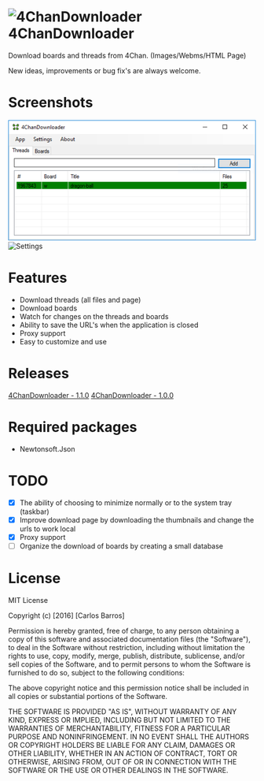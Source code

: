# ![4ChanDownloader](4ChanDownloader/images/favicon.ico) 4ChanDownloader
Download boards and threads from 4Chan. (Images/Webms/HTML Page)

New ideas, improvements or bug fix's are always welcome.

# Screenshots
![Main](screenshots/main.png)
![Settings](screenshots/settings.png=x250)

# Features
- Download threads (all files and page)
- Download boards
- Watch for changes on the threads and boards
- Ability to save the URL's when the application is closed
- Proxy support
- Easy to customize and use

# Releases
[4ChanDownloader - 1.1.0](https://github.com/carloswbarros/4ChanDownloader/releases/tag/1.1.0)
[4ChanDownloader - 1.0.0](https://github.com/carloswbarros/4ChanDownloader/releases/tag/1.0.0)

# Required packages
- Newtonsoft.Json

# TODO
- [x] The ability of choosing to minimize normally or to the system tray (taskbar)
- [x] Improve download page by downloading the thumbnails and change the urls to work local
- [x] Proxy support
- [ ] Organize the download of boards by creating a small database

# License
MIT License

Copyright (c) [2016] [Carlos Barros]

Permission is hereby granted, free of charge, to any person obtaining a copy
of this software and associated documentation files (the "Software"), to deal
in the Software without restriction, including without limitation the rights
to use, copy, modify, merge, publish, distribute, sublicense, and/or sell
copies of the Software, and to permit persons to whom the Software is
furnished to do so, subject to the following conditions:

The above copyright notice and this permission notice shall be included in all
copies or substantial portions of the Software.

THE SOFTWARE IS PROVIDED "AS IS", WITHOUT WARRANTY OF ANY KIND, EXPRESS OR
IMPLIED, INCLUDING BUT NOT LIMITED TO THE WARRANTIES OF MERCHANTABILITY,
FITNESS FOR A PARTICULAR PURPOSE AND NONINFRINGEMENT. IN NO EVENT SHALL THE
AUTHORS OR COPYRIGHT HOLDERS BE LIABLE FOR ANY CLAIM, DAMAGES OR OTHER
LIABILITY, WHETHER IN AN ACTION OF CONTRACT, TORT OR OTHERWISE, ARISING FROM,
OUT OF OR IN CONNECTION WITH THE SOFTWARE OR THE USE OR OTHER DEALINGS IN THE
SOFTWARE.
